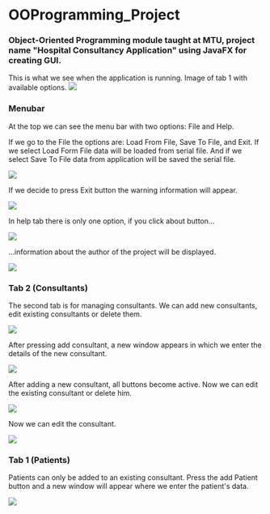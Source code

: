 # OOProgramming_Project

### Object-Oriented Programming module taught at MTU, project name "Hospital Consultancy Application" using JavaFX for creating GUI.

This is what we see when the application is running. Image of tab 1 with available options.
![](images/main.png)

### Menubar
At the top we can see the menu bar with two options: File and Help.

If we go to the File the options are: Load From File, Save To File, and Exit. If we select Load Form File data will be loaded from serial file. And if we select Save To File data from application will be saved the serial file.

![](images/menu.png)

If we decide to press Exit button the warning information will appear. 

![](images/exit.png)

In help tab there is only one option, if you click about button... 

![](images/help.png)

...information about the author of the project will be displayed.


![](images/about.png)

### Tab 2 (Consultants)
The second tab is for managing consultants. We can add new consultants, edit existing consultants or delete them.

![](images/addConsultant.png)

After pressing add consultant, a new window appears in which we enter the details of the new consultant.

![](images/addingconsultantwindow.png) 

After adding a new consultant, all buttons become active. Now we can edit the existing consultant or delete him.

![](images/tab2activebuttons.png)

Now we can edit the consultant.

![](images/editConsultant.png)

### Tab 1 (Patients)

Patients can only be added to an existing consultant. Press the add Patient button and a new window will appear where we enter the patient's data.

![](images/newPatient.png)